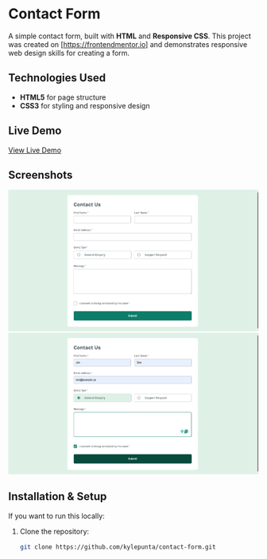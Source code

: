 # Contact Form

A simple contact form, built with **HTML** and **Responsive CSS**. This project was created on [https://frontendmentor.io] and demonstrates responsive web design skills for creating a form.

## Technologies Used

- **HTML5** for page structure
- **CSS3** for styling and responsive design

## Live Demo

[View Live Demo](https://kyle-insure-landing-page.netlify.app)

## Screenshots


![Contact Form](screenshots/desktop-1.png)
![Contact Form](screenshots/desktop-2.png)


## Installation & Setup

If you want to run this locally:

1. Clone the repository:
   ```bash
   git clone https://github.com/kylepunta/contact-form.git
